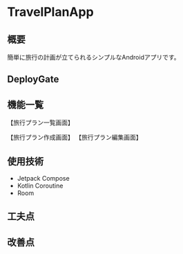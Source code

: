 # TravelPlanApp
## 概要
簡単に旅行の計画が立てられるシンプルなAndroidアプリです。

## DeployGate

## 機能一覧
【旅行プラン一覧画面】<img src="[画像のURL](https://github.com/KoheiTetsuka/TravelPlanApp/assets/58130056/061356d7-d60a-4c78-b61c-70ad639eb6e8)" width="10px">

【旅行プラン作成画面】
【旅行プラン編集画面】

## 使用技術
+ Jetpack Compose
+ Kotlin Coroutine
+ Room

## 工夫点

## 改善点
